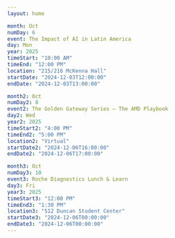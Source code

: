 ```yaml
---
layout: home

month: Oct
numDay: 6
event: The Impact of AI in Latin America
day: Mon
year: 2025
timeStart: "10:00 AM"
timeEnd: "12:00 PM"
location: "215/216 McKenna Hall"
startDate: "2024-12-03T12:00:00" 
endDate: "2024-12-03T13:00:00"

month2: Oct
numDay2: 8
event2: The Golden Gateway Series – The AMD Playbook
day2: Wed
year2: 2025
timeStart2: "4:00 PM"
timeEnd2: "5:00 PM"
location2: "Virtual"
startDate2: "2024-12-06T16:00:00"
endDate2: "2024-12-06T17:00:00"

month3: Oct
numDay3: 10
event3: Roche Diagnostics Lunch & Learn
day3: Fri
year3: 2025
timeStart3: "12:00 PM" 
timeEnd3: "1:30 PM"
location3: "512 Duncan Student Center"
startDate3: "2024-12-06T00:00:00"
endDate3: "2024-12-06T00:00:00"
---
```

